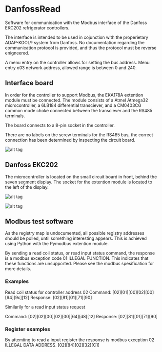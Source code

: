 # DanfossRead
Software for communication with the Modbus interface of the Danfoss EKC202 refrigerator controllers.

The interface is intended to be used in cojunction with the properietary ADAP-KOOL® system from Danfoss. No documentation regarding the communication protocol is provided, and thus the protocol must be reverse enigneered.

A menu entry on the controller allows for setting the bus address. Menu entry o03 network address, allowed range is between 0 and 240.

## Interface board
In order for the controller to support Modbus, the EKA178A extention module must be connected. The module consists of a Atmel Atmega32 microcontroller, a 6LB184 differential transciever, and a CM0403CG common mode choke connected between the transciever and the RS485 terminals.

The board connects to a 8-pin socket in the controller.

There are no labels on the screw terminals for the RS485 bus, the correct connection has been determined by inspecting the circuit board.

![alt tag](https://raw.githubusercontent.com/gbThreepwood/DanfossRead/master/images/eka178a.jpg)


## Danfoss EKC202
The microcontroller is located on the small circuit board in front, behind the seven segment display. The socket for the extention module is located to the left of the display.

![alt tag](https://raw.githubusercontent.com/gbThreepwood/DanfossRead/master/images/ekc202_front.jpg)

![alt tag](https://raw.githubusercontent.com/gbThreepwood/DanfossRead/master/images/ekc202_top.jpg)

## Modbus test software
As the registry map is undocumented, all possible registry addresses should be polled, until something interesting appears. This is achieved using Python with the Pymodbus extention module.


By sending a read coil status, or read input status command, the response is a modbus exception code 01 ILLEGAL FUNCTION. This indicates that these functions are unsupported. Please see the modbus spesification for more details.

### Examples
Read coil status for controller address 02
Command: [02][01][00][02][00][64][9c][12]
Response: [02][81][01][71][90]

Similarily for a read input status request

Command: [02][02][00][02][00][64][d8][12]
Response: [02][81][01][71][90]

### Register examples
By attemting to read a input register the response is modbus exception 02 ILLEGAL DATA ADDRESS.
[02][84][02][32][C1]
